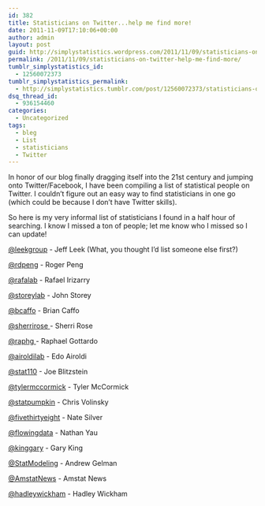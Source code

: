```yaml
---
id: 382
title: Statisticians on Twitter...help me find more!
date: 2011-11-09T17:10:06+00:00
author: admin
layout: post
guid: http://simplystatistics.wordpress.com/2011/11/09/statisticians-on-twitter-help-me-find-more
permalink: /2011/11/09/statisticians-on-twitter-help-me-find-more/
tumblr_simplystatistics_id:
  - 12560072373
tumblr_simplystatistics_permalink:
  - http://simplystatistics.tumblr.com/post/12560072373/statisticians-on-twitter-help-me-find-more
dsq_thread_id:
  - 936154460
categories:
  - Uncategorized
tags:
  - bleg
  - List
  - statisticians
  - Twitter
---
```

In honor of our blog finally dragging itself into the 21st century and jumping onto Twitter/Facebook, I have been compiling a list of statistical people on Twitter. I couldn&#8217;t figure out an easy way to find statisticians in one go (which could be because I don&#8217;t have Twitter skills). 

So here is my very informal list of statisticians I found in a half hour of searching. I know I missed a ton of people; let me know who I missed so I can update!

<a href="http://twitter.com/#!/leekgroup" target="_blank">@leekgroup</a> - Jeff Leek (What, you thought I&#8217;d list someone else first?)

<a href="http://twitter.com/#!/rdpeng" target="_blank">@rdpeng</a> - Roger Peng

<a href="http://twitter.com/#!/rafalab" target="_blank">@rafalab</a> - Rafael Irizarry

<a href="http://twitter.com/#!/storeylab" target="_blank">@storeylab</a> - John Storey

<a href="http://twitter.com/#!/bcaffo" target="_blank">@bcaffo</a> - Brian Caffo

<a href="http://twitter.com/#!/sherrirose" target="_blank">@sherrirose </a>- Sherri Rose

<a href="http://twitter.com/#!/raphg" target="_blank">@raphg </a>- Raphael Gottardo

<a href="http://twitter.com/#!/airoldilab" target="_blank">@airoldilab</a> - Edo Airoldi

<a href="http://twitter.com/#!/stat110" target="_blank">@stat110</a> - Joe Blitzstein

<a href="http://twitter.com/#!/tylermccormick" target="_blank">@tylermccormick</a> - Tyler McCormick

<a href="http://twitter.com/#!/statpumpkin" target="_blank">@statpumpkin</a> - Chris Volinsky

<a href="http://twitter.com/#!/fivethirtyeight" target="_blank">@fivethirtyeight</a> - Nate Silver

<a href="http://twitter.com/#!/flowingdata" target="_blank">@flowingdata</a> - Nathan Yau

<a href="http://twitter.com/#!/kinggary" target="_blank">@kinggary</a> - Gary King

<a href="http://twitter.com/#!/StatModeling" target="_blank">@StatModeling</a> - Andrew Gelman

<a href="http://twitter.com/#!/AmstatNews" target="_blank">@AmstatNews</a> - Amstat News

<a href="http://twitter.com/#!/hadleywickham" target="_blank">@hadleywickham</a> - Hadley Wickham